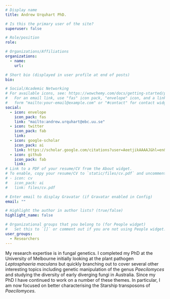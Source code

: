 ```yaml
---
# Display name
title: Andrew Urquhart PhD.

# Is this the primary user of the site?
superuser: false

# Role/position
role:

# Organizations/Affiliations
organizations:
  - name:
    url:

# Short bio (displayed in user profile at end of posts)
bio:

# Social/Academic Networking
# For available icons, see: https://wowchemy.com/docs/getting-started/page-builder/#icons
#   For an email link, use "fas" icon pack, "envelope" icon, and a link in the
#   form "mailto:your-email@example.com" or "#contact" for contact widget.
social:
  - icon: envelope
    icon_pack: fas
    link: "mailto:andrew.urquhart@ebc.uu.se"
  - icon: twitter
    icon_pack: fab
    link:
  - icon: google-scholar
    icon_pack: ai
    link: https://scholar.google.com/citations?user=AeetjikAAAAJ&hl=en&oi=sra
  - icon: github
    icon_pack: fab
    link:
# Link to a PDF of your resume/CV from the About widget.
# To enable, copy your resume/CV to `static/files/cv.pdf` and uncomment the lines below.
# - icon: cv
#   icon_pack: ai
#   link: files/cv.pdf

# Enter email to display Gravatar (if Gravatar enabled in Config)
email: ""

# Highlight the author in author lists? (true/false)
highlight_name: false

# Organizational groups that you belong to (for People widget)
#   Set this to `[]` or comment out if you are not using People widget.
user_groups:
  - Researchers
---
```


My research expertise is in fungal genetics. I completed my PhD at the University of Melbourne initially looking at the plant pathogen _Leptosphaeria maculans_ but quickly branching out to cover several other interesting topics including genetic manipulation of the genus _Paecilomyces_ and studying the diversity of early diverging fungi in Australia. Since my PhD I have continued to work on a number of these themes. In particular, I am now focused on better characterising the Starship transposons of _Paecilomyces_.
